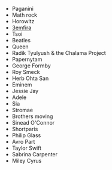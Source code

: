* Paganini
* Math rock
* Horowitz
* [3emfira](/2024/11/04/zemfira.html)
* Tsoi
* Beatles
* Queen
* Radik Tyulyush & the Chalama Project
* Papernytam
* George Formby
* Roy Smeck
* Herb Ohta San
* Eminem
* Jessie Jay
* Adele
* Sia
* Stromae
* Brothers moving
* Sinead O'Connor
* Shortparis
* Philip Glass
* Avro Part
* Taylor Swift
* Sabrina Carpenter
* Miley Cyrus
